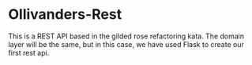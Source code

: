 # Ollivanders-Rest

This is a REST API based in the gilded rose refactoring kata. The domain layer will be the same, but in this case, we have used Flask to create our first rest api.
